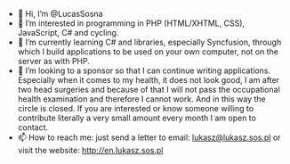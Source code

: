 - 👋 Hi, I’m @LucasSosna
- 👀 I’m interested in programming in PHP (HTML/XHTML, CSS), JavaScript, C# and cycling.
- 🌱 I’m currently learning C# and libraries, especially Syncfusion, through which I build applications to be used on your own computer, not on the server as with PHP.
- 💞️ I’m looking to a sponsor so that I can continue writing applications. Especially when it comes to my health, it does not look good, I am after two head surgeries and because of that I will not pass the occupational health examination and therefore I cannot work. And in this way the circle is closed. If you are interested or know someone willing to contribute literally a very small amount every month I am open to contact.
- 📫 How to reach me: just send a letter to email: lukasz@lukasz.sos.pl or visit the website: http://en.lukasz.sos.pl

<!---
LucasSosna/LucasSosna is a ✨ special ✨ repository because its `README.md` (this file) appears on your GitHub profile.
You can click the Preview link to take a look at your changes.
--->
